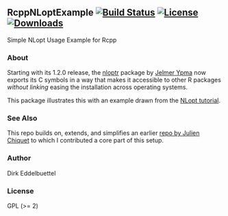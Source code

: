 ## RcppNLoptExample [![Build Status](https://travis-ci.org/eddelbuettel/rcppnloptexample.svg)](https://travis-ci.org/eddelbuettel/rcppnloptexample) [![License](http://img.shields.io/badge/license-GPL%20%28%3E=%202%29-brightgreen.svg?style=flat)](https://www.gnu.org/licenses/gpl-2.0.html) [![Downloads](http://cranlogs.r-pkg.org/badges/RcppNLoptExample?color=brightgreen)](http://www.r-pkg.org/pkg/RcppNLoptExample)

Simple NLopt Usage Example for Rcpp

### About

Starting with its 1.2.0 release, the [nloptr](https://github.com/jyypma/nloptr) package by [Jelmer
Ypma](https://github.com/jyypma) now exports its C symbols in a way that makes it accessible to
other R packages _without linking_ easing the installation across operating systems.

This package illustrates this with an example drawn from the [NLopt
tutorial](https://nlopt.readthedocs.io/en/latest/NLopt_Tutorial/).

### See Also

This repo builds on, extends, and simplifies an earlier [repo by Julien
Chiquet](https://github.com/jchiquet/RcppArmadilloNLoptExample) to which I contributed a core part
of this setup.

### Author

Dirk Eddelbuettel

### License

GPL (>= 2)

